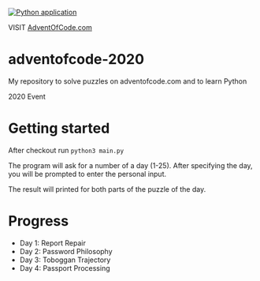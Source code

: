 [![Python application](https://github.com/IstvanOri/adventofcode-2020/workflows/Python%20application/badge.svg)](https://github.com/IstvanOri/adventofcode-2020/actions?query=workflow%3A%22Python+application%22)

VISIT [AdventOfCode.com](https://adventofcode.com/)

# adventofcode-2020
My repository to solve puzzles on adventofcode.com and to learn Python

2020 Event

# Getting started

After checkout run ```python3 main.py```

The program will ask for a number of a day (1-25).
After specifying the day, you will be prompted to enter the personal input.

The result will printed for both parts of the puzzle of the day.

# Progress

 - Day 1: Report Repair
 - Day 2: Password Philosophy
 - Day 3: Toboggan Trajectory
 - Day 4: Passport Processing 
